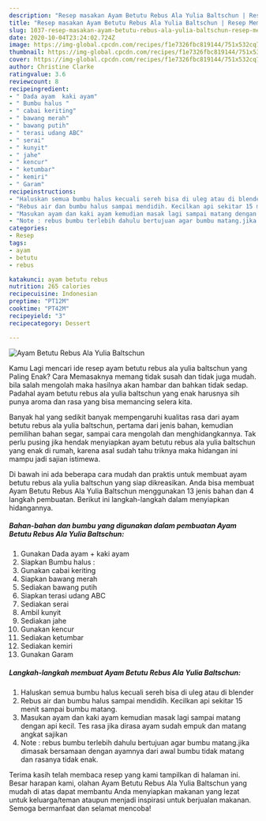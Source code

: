 ```yaml
---
description: "Resep masakan Ayam Betutu Rebus Ala Yulia Baltschun | Resep Membuat Ayam Betutu Rebus Ala Yulia Baltschun Yang Mudah Dan Praktis"
title: "Resep masakan Ayam Betutu Rebus Ala Yulia Baltschun | Resep Membuat Ayam Betutu Rebus Ala Yulia Baltschun Yang Mudah Dan Praktis"
slug: 1037-resep-masakan-ayam-betutu-rebus-ala-yulia-baltschun-resep-membuat-ayam-betutu-rebus-ala-yulia-baltschun-yang-mudah-dan-praktis
date: 2020-10-04T23:24:02.724Z
image: https://img-global.cpcdn.com/recipes/f1e7326fbc819144/751x532cq70/ayam-betutu-rebus-ala-yulia-baltschun-foto-resep-utama.jpg
thumbnail: https://img-global.cpcdn.com/recipes/f1e7326fbc819144/751x532cq70/ayam-betutu-rebus-ala-yulia-baltschun-foto-resep-utama.jpg
cover: https://img-global.cpcdn.com/recipes/f1e7326fbc819144/751x532cq70/ayam-betutu-rebus-ala-yulia-baltschun-foto-resep-utama.jpg
author: Christine Clarke
ratingvalue: 3.6
reviewcount: 8
recipeingredient:
- " Dada ayam  kaki ayam"
- " Bumbu halus "
- " cabai keriting"
- " bawang merah"
- " bawang putih"
- " terasi udang ABC"
- " serai"
- " kunyit"
- " jahe"
- " kencur"
- " ketumbar"
- " kemiri"
- " Garam"
recipeinstructions:
- "Haluskan semua bumbu halus kecuali sereh bisa di uleg atau di blender"
- "Rebus air dan bumbu halus sampai mendidih. Kecilkan api sekitar 15 menit sampai bumbu matang."
- "Masukan ayam dan kaki ayam kemudian masak lagi sampai matang dengan api kecil. Tes rasa jika dirasa ayam sudah empuk dan matang angkat sajikan"
- "Note : rebus bumbu terlebih dahulu bertujuan agar bumbu matang.jika dimasak bersamaan dengan ayamnya dari awal bumbu tidak matang dan rasanya tidak enak."
categories:
- Resep
tags:
- ayam
- betutu
- rebus

katakunci: ayam betutu rebus 
nutrition: 265 calories
recipecuisine: Indonesian
preptime: "PT12M"
cooktime: "PT42M"
recipeyield: "3"
recipecategory: Dessert

---
```



![Ayam Betutu Rebus Ala Yulia Baltschun](https://img-global.cpcdn.com/recipes/f1e7326fbc819144/751x532cq70/ayam-betutu-rebus-ala-yulia-baltschun-foto-resep-utama.jpg)

Kamu Lagi mencari ide resep ayam betutu rebus ala yulia baltschun yang Paling Enak? Cara Memasaknya memang tidak susah dan tidak juga mudah. bila salah mengolah maka hasilnya akan hambar dan bahkan tidak sedap. Padahal ayam betutu rebus ala yulia baltschun yang enak harusnya sih punya aroma dan rasa yang bisa memancing selera kita.

Banyak hal yang sedikit banyak mempengaruhi kualitas rasa dari ayam betutu rebus ala yulia baltschun, pertama dari jenis bahan, kemudian pemilihan bahan segar, sampai cara mengolah dan menghidangkannya. Tak perlu pusing jika hendak menyiapkan ayam betutu rebus ala yulia baltschun yang enak di rumah, karena asal sudah tahu triknya maka hidangan ini mampu jadi sajian istimewa.




Di bawah ini ada beberapa cara mudah dan praktis untuk membuat ayam betutu rebus ala yulia baltschun yang siap dikreasikan. Anda bisa membuat Ayam Betutu Rebus Ala Yulia Baltschun menggunakan 13 jenis bahan dan 4 langkah pembuatan. Berikut ini langkah-langkah dalam menyiapkan hidangannya.

<!--inarticleads1-->

##### Bahan-bahan dan bumbu yang digunakan dalam pembuatan Ayam Betutu Rebus Ala Yulia Baltschun:

1. Gunakan  Dada ayam + kaki ayam
1. Siapkan  Bumbu halus :
1. Gunakan  cabai keriting
1. Siapkan  bawang merah
1. Sediakan  bawang putih
1. Siapkan  terasi udang ABC
1. Sediakan  serai
1. Ambil  kunyit
1. Sediakan  jahe
1. Gunakan  kencur
1. Sediakan  ketumbar
1. Sediakan  kemiri
1. Gunakan  Garam




<!--inarticleads2-->

##### Langkah-langkah membuat Ayam Betutu Rebus Ala Yulia Baltschun:

1. Haluskan semua bumbu halus kecuali sereh bisa di uleg atau di blender
1. Rebus air dan bumbu halus sampai mendidih. Kecilkan api sekitar 15 menit sampai bumbu matang.
1. Masukan ayam dan kaki ayam kemudian masak lagi sampai matang dengan api kecil. Tes rasa jika dirasa ayam sudah empuk dan matang angkat sajikan
1. Note : rebus bumbu terlebih dahulu bertujuan agar bumbu matang.jika dimasak bersamaan dengan ayamnya dari awal bumbu tidak matang dan rasanya tidak enak.




Terima kasih telah membaca resep yang kami tampilkan di halaman ini. Besar harapan kami, olahan Ayam Betutu Rebus Ala Yulia Baltschun yang mudah di atas dapat membantu Anda menyiapkan makanan yang lezat untuk keluarga/teman ataupun menjadi inspirasi untuk berjualan makanan. Semoga bermanfaat dan selamat mencoba!
